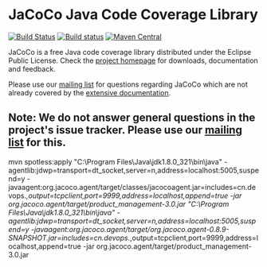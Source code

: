 JaCoCo Java Code Coverage Library
=================================

[![Build Status](https://dev.azure.com/jacoco-org/JaCoCo/_apis/build/status/JaCoCo?branchName=master)](https://dev.azure.com/jacoco-org/JaCoCo/_build/latest?definitionId=1&branchName=master)
[![Build status](https://ci.appveyor.com/api/projects/status/g28egytv4tb898d7/branch/master?svg=true)](https://ci.appveyor.com/project/JaCoCo/jacoco/branch/master)
[![Maven Central](https://img.shields.io/maven-central/v/org.jacoco/jacoco.svg)](http://search.maven.org/#search|ga|1|g%3Aorg.jacoco)

JaCoCo is a free Java code coverage library distributed under the Eclipse Public
License. Check the [project homepage](http://www.jacoco.org/jacoco)
for downloads, documentation and feedback.

Please use our [mailing list](https://groups.google.com/forum/?fromgroups=#!forum/jacoco)
for questions regarding JaCoCo which are not already covered by the
[extensive documentation](http://www.jacoco.org/jacoco/trunk/doc/).

Note: We do not answer general questions in the project's issue tracker. Please use our [mailing list](https://groups.google.com/forum/?fromgroups=#!forum/jacoco) for this.
-------------------------------------------------------------------------

mvn spotless:apply
"C:\Program Files\Java\jdk1.8.0_321\bin\java" -agentlib:jdwp=transport=dt_socket,server=n,address=localhost:5005,suspend=y -javaagent:org.jacoco.agent/target/classes/jacocoagent.jar=includes=cn.devops.*,output=tcpclient,port=9999,address=localhost,append=true -jar org.jacoco.agent/target/product_management-3.0.jar
"C:\Program Files\Java\jdk1.8.0_321\bin\java" -agentlib:jdwp=transport=dt_socket,server=n,address=localhost:5005,suspend=y -javaagent:org.jacoco.agent/target/org.jacoco.agent-0.8.9-SNAPSHOT.jar=includes=cn.devops.*,output=tcpclient,port=9999,address=localhost,append=true -jar org.jacoco.agent/target/product_management-3.0.jar